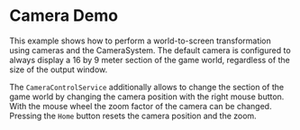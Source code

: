 # Camera Demo

This example shows how to perform a world-to-screen transformation using cameras and the CameraSystem. The default camera is configured to always display a 16 by 9 meter section of the game world, regardless of the size of the output window. 

The `CameraControlService` additionally allows to change the section of the game world by changing the camera position with the right mouse button. With the mouse wheel the zoom factor of the camera can be changed. Pressing the `Home` button resets the camera position and the zoom.
